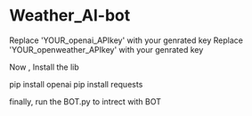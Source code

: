 # Weather_AI-bot
Replace 'YOUR_openai_APIkey' with your genrated key
Replace 'YOUR_openweather_APIkey' with your genrated key

Now , Install the lib

pip install openai
pip install requests

finally, run the BOT.py to intrect with BOT
